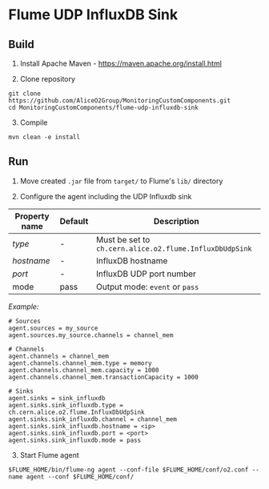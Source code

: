# Flume UDP InfluxDB Sink

## Build
1) Install Apache Maven - https://maven.apache.org/install.html

2) Clone repository
 ~~~
 git clone https://github.com/AliceO2Group/MonitoringCustomComponents.git
 cd MonitoringCustomComponents/flume-udp-influxdb-sink
 ~~~
3) Compile
 ~~~
 mvn clean -e install
 ~~~

## Run
1) Move created `.jar` file from `target/` to Flume's `lib/` directory

2) Configure the agent including the UDP Influxdb sink

| Property name  | Default | Description |
| -------------- | ------- | ----------- |
| *type*         | -       | Must be set to `ch.cern.alice.o2.flume.InfluxDbUdpSink` |
| *hostname*     | -       | InfluxDB hostname |
| *port*         | -       | InfluxDB UDP port number |
| mode           | pass    | Output mode: `event` or `pass` |

*Example:*
 ~~~
 # Sources
 agent.sources = my_source
 agent.sources.my_source.channels = channel_mem
	
 # Channels
 agent.channels = channel_mem
 agent.channels.channel_mem.type = memory
 agent.channels.channel_mem.capacity = 1000
 agent.channels.channel_mem.transactionCapacity = 1000
	
 # Sinks
 agent.sinks = sink_influxdb
 agent.sinks.sink_influxdb.type = ch.cern.alice.o2.flume.InfluxDbUdpSink
 agent.sinks.sink_influxdb.channel = channel_mem
 agent.sinks.sink_influxdb.hostname = <ip>
 agent.sinks.sink_influxdb.port = <port>
 agent.sinks.sink_influxdb.mode = pass
 ~~~

3) Start Flume agent
 ~~~
 $FLUME_HOME/bin/flume-ng agent --conf-file $FLUME_HOME/conf/o2.conf --name agent --conf $FLUME_HOME/conf/
 ~~~
